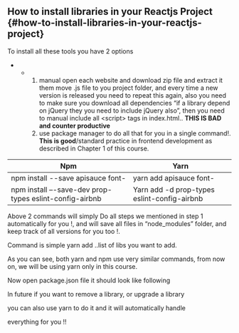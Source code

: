 ## How to install libraries in your Reactjs Project {#how-to-install-libraries-in-your-reactjs-project}

To install all these tools you have 2 options

*   *   1.  manual open each website and download zip file and extract it them move .js file to you project folder, and every time a new version is released you need to repeat this again, also you need to make sure you download all dependencies “if a library depend on jQuery they you need to include jQuery also”, then you need to manual include all &lt;script&gt; tags in index.html.. **THIS IS BAD and counter productive**
        2.  use package manager to do all that for you in a single command!. **This is good**/standard practice in frontend development as described in Chapter 1 of this course.

| Npm | Yarn |
| --- | --- |
| npm install --save apisauce font- | yarn add apisauce font- |
| npm install –-save-dev prop-types eslint-config-airbnb | Yarn add -d prop-types eslint-config-airbnb |

Above 2 commands will simply Do all steps we mentioned in step 1 automatically for you !, and will save all files in “node_modules” folder, and keep track of all versions for you too !.

Command is simple yarn add ..list of libs you want to add.

As you can see, both yarn and npm use very similar commands, from now on, we will be using yarn only in this course.

Now open package.json file it should look like following

In future if you want to remove a library, or upgrade a library

you can also use yarn to do it and it will automatically handle

everything for you !!